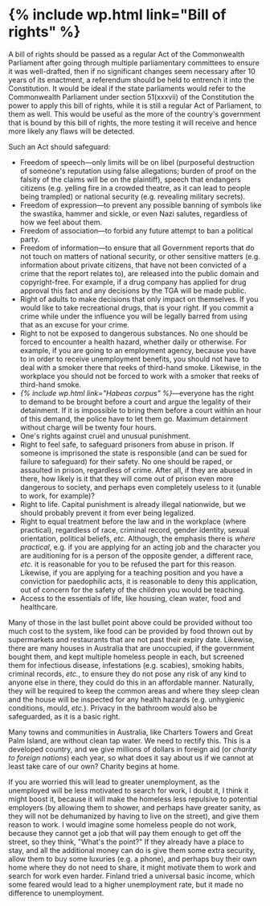 {% include wp.html link="Bill of rights" %}
===============

A bill of rights should be passed as a regular Act of the Commonwealth Parliament after going through multiple parliamentary committees to ensure it was well-drafted, then if no significant changes seem necessary after 10 years of its enactment, a referendum should be held to entrench it into the Constitution. 
It would be ideal if the state parliaments would refer to the Commonwealth Parliament under section 51(xxxvii) of the Constitution the power to apply this bill of rights, while it is still a regular Act of Parliament, to them as well. This would be useful as the more of the country's government that is bound by this bill of rights, the more testing it will receive and hence more likely any flaws will be detected. 

Such an Act should safeguard:

* Freedom of speech&mdash;only limits will be on libel (purposeful destruction of someone's reputation using false allegations; burden of proof on the falsity of the claims will be on the plaintiff), speech that endangers citizens (e.g. yelling fire in a crowded theatre, as it can lead to people being trampled) or national security (e.g. revealing military secrets).
* Freedom of expression&mdash;to prevent any possible banning of symbols like the swastika, hammer and sickle, or even Nazi salutes, regardless of how we feel about them. 
* Freedom of association&mdash;to forbid any future attempt to ban a political party. 
* Freedom of information&mdash;to ensure that all Government reports that do not touch on matters of national security, or other sensitive matters (e.g. information about private citizens, that have not been convicted of a crime that the report relates to), are released into the public domain and copyright-free. For example, if a drug company has applied for drug approval this fact and any decisions by the TGA will be made public.
* Right of adults to make decisions that only impact on themselves. If you would like to take recreational drugs, that is your right. If you commit a crime while under the influence you will be legally barred from using that as an excuse for your crime. 
* Right to not be exposed to dangerous substances. No one should be forced to encounter a health hazard, whether daily or otherwise. For example, if you are going to an employment agency, because you have to in order to receive unemployment benefits, you should not have to deal with a smoker there that reeks of third-hand smoke. Likewise, in the workplace you should not be forced to work with a smoker that reeks of third-hand smoke. 
* *{% include wp.html link="Habeas corpus" %}*&mdash;everyone has the right to demand to be brought before a court and argue the legality of their detainment. If it is impossible to bring them before a court within an hour of this demand, the police have to let them go. Maximum detainment without charge will be twenty four hours.
* One's rights against cruel and unusual punishment. 
* Right to feel safe, to safeguard prisoners from abuse in prison. If someone is imprisoned the state is responsible (and can be sued for failure to safeguard) for their safety. No one should be raped, or assaulted in prison, regardless of crime. After all, if they are abused in there, how likely is it that they will come out of prison even more dangerous to society, and perhaps even completely useless to it (unable to work, for example)?
* Right to life. Capital punishment is already illegal nationwide, but we should probably prevent it from ever being legalized. 
* Right to equal treatment before the law and in the workplace (where practical), regardless of race, criminal record, gender identity, sexual orientation, political beliefs, _etc._ Although, the emphasis there is *where practical*, e.g. if you are applying for an acting job and the character you are auditioning for is a person of the opposite gender, a different race, _etc._ it is reasonable for you to be refused the part for this reason. Likewise, if you are applying for a teaching position and you have a conviction for paedophilic acts, it is reasonable to deny this application, out of concern for the safety of the children you would be teaching. 
* Access to the essentials of life, like housing, clean water, food and healthcare. 

Many of those in the last bullet point above could be provided without too much cost to the system, like food can be provided by food thrown out by supermarkets and restaurants that are not past their expiry date. Likewise, there are many houses in Australia that are unoccupied, if the government bought them, and kept multiple homeless people in each, but screened them for infectious disease, infestations (e.g. scabies), smoking habits, criminal records, _etc._, to ensure they do not pose any risk of any kind to anyone else in there, they could do this in an affordable manner. Naturally, they will be required to keep the common areas and where they sleep clean and the house will be inspected for any health hazards (e.g. unhygienic conditions, mould, _etc._). Privacy in the bathroom would also be safeguarded, as it is a basic right.

Many towns and communities in Australia, like Charters Towers and Great Palm Island, are without clean tap water. We need to rectify this. This is a developed country, and we give millions of dollars in foreign aid (or *charity to foreign nations*) each year, so what does it say about us if we cannot at least take care of our own? Charity begins at home. 

If you are worried this will lead to greater unemployment, as the unemployed will be less motivated to search for work, I doubt it, I think it might boost it, because it will make the homeless less repulsive to potential employers (by allowing them to shower, and perhaps have greater sanity, as they will not be dehumanized by having to live on the street), and give them reason to work. I would imagine some homeless people do not work, because they cannot get a job that will pay them enough to get off the street, so they think, "What's the point?" If they already have a place to stay, and all the additional money can do is give them some extra security, allow them to buy some luxuries (e.g. a phone), and perhaps buy their own home where they do not need to share, it might motivate them to work and search for work even harder. Finland tried a universal basic income, which some feared would lead to a higher unemployment rate, but it made no difference to unemployment.